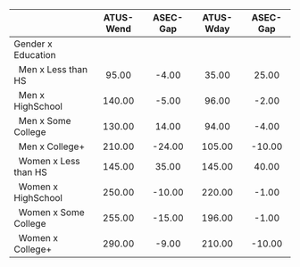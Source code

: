 
|                      |    ATUS-Wend |     ASEC-Gap |    ATUS-Wday |     ASEC-Gap |
| -------------------- | :----------: | :----------: | :----------: | :----------: |
| Gender x Education   |              |              |              |              |
| &nbsp;&nbsp;Men x Less than HS |        95.00 |        -4.00 |        35.00 |        25.00 |
| &nbsp;&nbsp;Men x HighSchool |       140.00 |        -5.00 |        96.00 |        -2.00 |
| &nbsp;&nbsp;Men x Some College |       130.00 |        14.00 |        94.00 |        -4.00 |
| &nbsp;&nbsp;Men x College+ |       210.00 |       -24.00 |       105.00 |       -10.00 |
| &nbsp;&nbsp;Women x Less than HS |       145.00 |        35.00 |       145.00 |        40.00 |
| &nbsp;&nbsp;Women x HighSchool |       250.00 |       -10.00 |       220.00 |        -1.00 |
| &nbsp;&nbsp;Women x Some College |       255.00 |       -15.00 |       196.00 |        -1.00 |
| &nbsp;&nbsp;Women x College+ |       290.00 |        -9.00 |       210.00 |       -10.00 |

